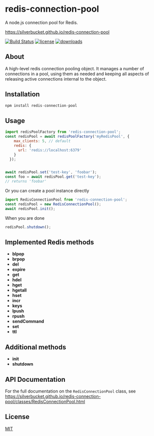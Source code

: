 redis-connection-pool
=====================

A node.js connection pool for Redis.

https://silverbucket.github.io/redis-connection-pool

[![Build Status](http://img.shields.io/travis/silverbucket/node-redis-connection-pool.svg?style=flat)](http://travis-ci.org/silverbucket/node-redis-connection-pool)
[![license](https://img.shields.io/npm/l/redis-connection-pool.svg?style=flat)](https://npmjs.org/package/redis-connection-pool)
[![downloads](http://img.shields.io/npm/dm/redis-connection-pool.svg?style=flat)](https://npmjs.org/package/redis-connection-pool)

## About

  A high-level redis connection pooling object. It manages
a number of connections in a pool, using them as needed and keeping all aspects
of releasing active connections internal to the object.

## Installation

```javascript
npm install redis-connection-pool
```

## Usage

```javascript
import redisPoolFactory from 'redis-connection-pool';
const redisPool = await redisPoolFactory('myRedisPool', {
    max_clients: 5, // default
    redis: {
      url: 'redis://localhost:6379'
    }
  });


await redisPool.set('test-key', 'foobar');
const foo = await redisPool.get('test-key');
// returns 'foobar'
```

Or you can create a pool instance directly
```javascript
import RedisConnectionPool from 'redis-connection-pool';
const redisPool = new RedisConnectionPool();
await redisPool.init();
```

When you are done
```javascript
redisPool.shutdown();
```

## Implemented Redis methods

* **blpop**
* **brpop**
* **del**
* **expire**
* **get**
* **hdel**
* **hget**
* **hgetall**
* **hset**
* **incr**
* **keys**
* **lpush**
* **rpush**
* **sendCommand**
* **set**
* **ttl**

## Additional methods

* **init**
* **shutdown**


## API Documentation
For the full documentation on the `RedisConnectionPool` class, see https://silverbucket.github.io/redis-connection-pool/classes/RedisConnectionPool.html

## License

[MIT](https://github.com/silverbucket/node-redis-connection-pool/blob/master/LICENSE)
